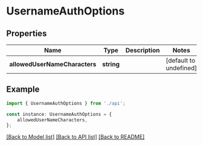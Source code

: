 # UsernameAuthOptions


## Properties

Name | Type | Description | Notes
------------ | ------------- | ------------- | -------------
**allowedUserNameCharacters** | **string** |  | [default to undefined]

## Example

```typescript
import { UsernameAuthOptions } from './api';

const instance: UsernameAuthOptions = {
    allowedUserNameCharacters,
};
```

[[Back to Model list]](../README.md#documentation-for-models) [[Back to API list]](../README.md#documentation-for-api-endpoints) [[Back to README]](../README.md)
